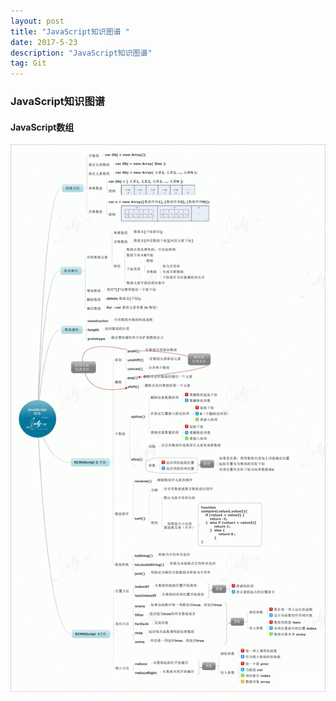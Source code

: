 ```yaml
---
layout: post
title: "JavaScript知识图谱 "
date: 2017-5-23
description: "JavaScript知识图谱"
tag: Git 
---   
```

### JavaScript知识图谱

#### JavaScript数组
![JavaScript数组](/images/post/JavaScript/javascript.gif "JavaScript数组")